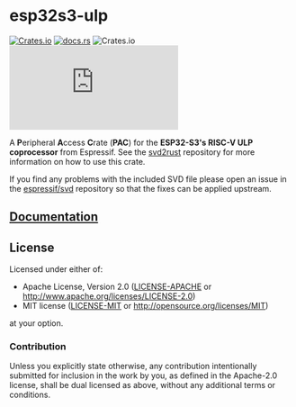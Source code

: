 # esp32s3-ulp

[![Crates.io](https://img.shields.io/crates/v/esp32s3-ulp?labelColor=1C2C2E&color=C96329&logo=Rust&style=flat-square)](https://crates.io/crates/esp32s3-ulp)
[![docs.rs](https://img.shields.io/docsrs/esp32s3-ulp?labelColor=1C2C2E&color=C96329&logo=rust&style=flat-square)](https://docs.rs/esp32s3-ulp)
![Crates.io](https://img.shields.io/crates/l/esp32s3-ulp?labelColor=1C2C2E&style=flat-square)
[![Matrix](https://img.shields.io/matrix/esp-rs:matrix.org?label=join%20matrix&labelColor=1C2C2E&color=BEC5C9&logo=matrix&style=flat-square)](https://matrix.to/#/#esp-rs:matrix.org)

A **P**eripheral **A**ccess **C**rate (**PAC**) for the **ESP32-S3's RISC-V ULP coprocessor** from Espressif. See the [svd2rust] repository for more information on how to use this crate.

If you find any problems with the included SVD file please open an issue in the [espressif/svd] repository so that the fixes can be applied upstream.

[svd2rust]: https://github.com/rust-embedded/svd2rust
[espressif/svd]: https://github.com/espressif/svd

## [Documentation](https://docs.rs/esp32s3-ulp)

## License

Licensed under either of:

- Apache License, Version 2.0 ([LICENSE-APACHE](../LICENSE-APACHE) or http://www.apache.org/licenses/LICENSE-2.0)
- MIT license ([LICENSE-MIT](../LICENSE-MIT) or http://opensource.org/licenses/MIT)

at your option.

### Contribution

Unless you explicitly state otherwise, any contribution intentionally submitted for inclusion in
the work by you, as defined in the Apache-2.0 license, shall be dual licensed as above, without
any additional terms or conditions.
